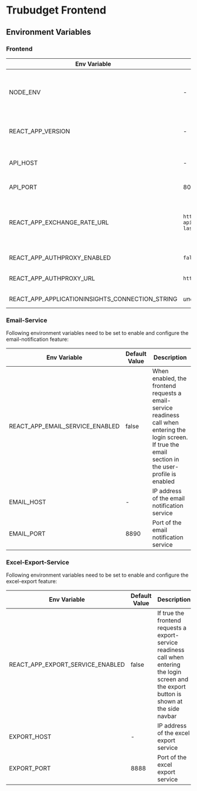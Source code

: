 # Trubudget Frontend

## Environment Variables

### Frontend

| Env Variable                                    | Default Value                                                                       | Description                                                                                                                                                                                                   |
| ----------------------------------------------- | ----------------------------------------------------------------------------------- | ------------------------------------------------------------------------------------------------------------------------------------------------------------------------------------------------------------- |
| NODE_ENV                                        | -                                                                                   | If set to `development` search Trubudget's external services (Email-/Excel-Export-Service) on localhost. <br>If set to `production` disable Redux devtools extension                                          |
| REACT_APP_VERSION                               | -                                                                                   | Injected version via `$npm_package_version` in`.env` file to ensure the version is shown in the frontend                                                                                                      |
| API_HOST                                        | -                                                                                   | IP address of the api. This is only required if nginx proxy is used. <br>**Hint:** When deployed locally the host is set to localhost                                                                         |
| API_PORT                                        | 8080                                                                                | Port of the api. This is only required if nginx proxy is used                                                                                                                                                 |
| REACT_APP_EXCHANGE_RATE_URL                     | `https://data-api.ecb.europa.eu/service/data/EXR/D..EUR.SP00.A?lastNObservations=1` | The external URL where the exchange rates are fetched from. _Note: Setting this variable is generally not recommended. Optional configuration is provided in case of ECB changing the location of forex API._ |
| REACT_APP_AUTHPROXY_ENABLED                     | `false`                                                                             | Enables rendering of auth proxy login button                                                                                                                                                                  |
| REACT_APP_AUTHPROXY_URL                         | `http://localhost:4000/signin`                                                      | auth proxy ingress. Required if REACT_APP_AUTHPROXY_ENABLED is set to true                                                                                                                                    |
| REACT_APP_APPLICATIONINSIGHTS_CONNECTION_STRING | _undefined_                                                                         | Azure Application Insights Connection String                                                                                                                                                                  |

### Email-Service

Following environment variables need to be set to enable and configure the email-notification feature:

| Env Variable                    | Default Value | Description                                                                                                                                                     |
| ------------------------------- | ------------- | --------------------------------------------------------------------------------------------------------------------------------------------------------------- |
| REACT_APP_EMAIL_SERVICE_ENABLED | false         | When enabled, the frontend requests a email-service readiness call when entering the login screen.<br/>If true the email section in the user-profile is enabled |
| EMAIL_HOST                      | -             | IP address of the email notification service                                                                                                                    |
| EMAIL_PORT                      | 8890          | Port of the email notification service                                                                                                                          |

### Excel-Export-Service

Following environment variables need to be set to enable and configure the excel-export feature:

| Env Variable                     | Default Value | Description                                                                                                                                         |
| -------------------------------- | ------------- | --------------------------------------------------------------------------------------------------------------------------------------------------- |
| REACT_APP_EXPORT_SERVICE_ENABLED | false         | If true the frontend requests a export-service readiness call when entering the login screen and <br/>the export button is shown at the side navbar |
| EXPORT_HOST                      | -             | IP address of the excel export service                                                                                                              |
| EXPORT_PORT                      | 8888          | Port of the excel export service                                                                                                                    |
